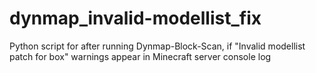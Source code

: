 # dynmap_invalid-modellist_fix
Python script for after running Dynmap-Block-Scan, if "Invalid modellist patch for box" warnings appear in Minecraft server console log
